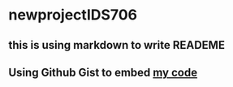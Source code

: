 # newprojectIDS706
## this is using markdown to write READEME

## Using Github Gist to embed [my code](https://gist.github.com/shufan1/d4b06403c4807bc3d26aadfaf1856f24)
